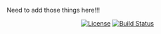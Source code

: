 Need to add those things here!!!


<p align="center">
  <a href="https://github.com/zealbots/chrome-extension/blob/main/LICENSE"><img src="https://img.shields.io/badge/license-MIT-informational" alt="License"></a>
  <a href="https://github.com/zealbots/chrome-extension/actions/workflows/main.yml">
    <img src="https://github.com/zealbots/chrome-extension/actions/workflows/main.yml/badge.svg" alt="Build Status">
  </a>
</p>

